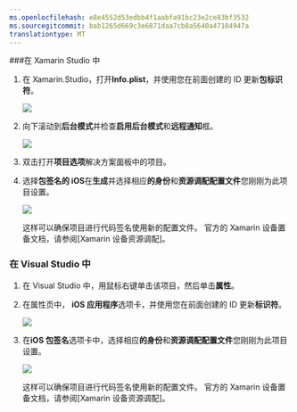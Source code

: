 ```yaml
---
ms.openlocfilehash: e8e4552d53edbb4f1aabfa91bc23e2ce83bf3532
ms.sourcegitcommit: bab1265d669c3e6871daa7cb8a5640a47104947a
translationtype: MT
---
```

###在 Xamarin Studio 中

1. 在 Xamarin.Studio，打开**Info.plist**，并使用您在前面创建的 ID 更新**包标识符**。

    ![][121]

2. 向下滚动到**后台模式**并检查**启用后台模式**和**远程通知**框。 

    ![][122]

3. 双击打开**项目选项**解决方案面板中的项目。

4.  选择**包签名的 iOS**在**生成**并选择相应**的身份**和**资源调配配置文件**您刚刚为此项目设置。 

    ![][120]

    这样可以确保项目进行代码签名使用新的配置文件。 官方的 Xamarin 设备置备文档，请参阅[Xamarin 设备资源调配]。

### 在 Visual Studio 中

1. 在 Visual Studio 中，用鼠标右键单击该项目，然后单击**属性**。

3. 在属性页中， **iOS 应用程序**选项卡，并使用您在前面创建的 ID 更新**标识符**。

    ![][123]

4. 在**iOS 包签名**选项卡中，选择相应**的身份**和**资源调配配置文件**您刚刚为此项目设置。 

    ![][124]

    这样可以确保项目进行代码签名使用新的配置文件。 官方的 Xamarin 设备置备文档，请参阅[Xamarin 设备资源调配]。

[120]:./media/app-service-mobile-xamarin-ios-configure-project/mobile-services-ios-push-20.png
[121]:./media/app-service-mobile-xamarin-ios-configure-project/mobile-services-ios-push-21.png
[122]:./media/app-service-mobile-xamarin-ios-configure-project/mobile-services-ios-push-22.png
[123]:./media/app-service-mobile-xamarin-ios-configure-project/mobile-services-ios-push-23.png
[124]:./media/app-service-mobile-xamarin-ios-configure-project/mobile-services-ios-push-24.png

[Xamarin 设备置备]: http://developer.xamarin.com/guides/ios/getting_started/installation/device_provisioning/